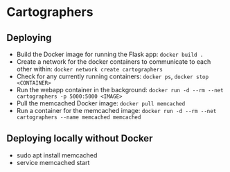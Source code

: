 # Cartographers

## Deploying

- Build the Docker image for running the Flask app: `docker build .`
- Create a network for the docker containers to communicate to each other within: `docker network create cartographers`
- Check for any currently running containers: `docker ps`, `docker stop <CONTAINER>`
- Run the webapp container in the background: `docker run -d --rm --net cartographers -p 5000:5000 <IMAGE>`
- Pull the memcached Docker image: `docker pull memcached`
- Run a container for the memcached image: `docker run -d --rm --net cartographers --name memcached memcached`

## Deploying locally without Docker

- sudo apt install memcached
- service memcached start

